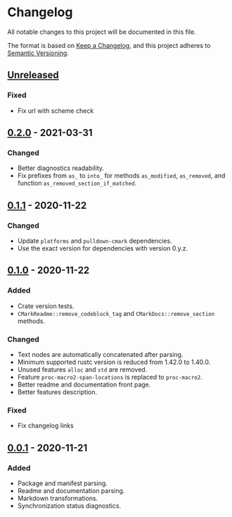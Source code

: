 # Changelog
All notable changes to this project will be documented in this file.

The format is based on [Keep a Changelog](https://keepachangelog.com/en/1.0.0/),
and this project adheres to [Semantic Versioning](https://semver.org/spec/v2.0.0.html).

## [Unreleased]
### Fixed
- Fix url with scheme check

## [0.2.0] - 2021-03-31
### Changed
- Better diagnostics readability.
- Fix prefixes from `as_` to `into_` for methods `as_modified`, `as_removed`,
  and function `as_removed_section_if_matched`.

## [0.1.1] - 2020-11-22
### Changed
- Update `platforms` and `pulldown-cmark` dependencies.
- Use the exact version for dependencies with version 0.y.z.

## [0.1.0] - 2020-11-22
### Added
- Crate version tests.
- `CMarkReadme::remove_codeblock_tag` and `CMarkDocs::remove_section` methods.

### Changed
- Text nodes are automatically concatenated after parsing.
- Minimum supported rustc version is reduced from 1.42.0 to 1.40.0.
- Unused features `alloc` and `std` are removed.
- Feature `proc-macro2-span-locations` is replaced to `proc-macro2`.
- Better readme and documentation front page.
- Better features description.

### Fixed
- Fix changelog links

## [0.0.1] - 2020-11-21
### Added
- Package and manifest parsing.
- Readme and documentation parsing.
- Markdown transformations.
- Synchronization status diagnostics.

[Unreleased]: https://github.com/zheland/readme-sync/compare/v0.2.0...HEAD
[0.2.0]: https://github.com/zheland/readme-sync/compare/v0.1.1...v0.2.0
[0.1.1]: https://github.com/zheland/readme-sync/compare/v0.1.0...v0.1.1
[0.1.0]: https://github.com/zheland/readme-sync/compare/v0.0.1...v0.1.0
[0.0.1]: https://github.com/zheland/readme-sync/releases/tag/v0.0.1
